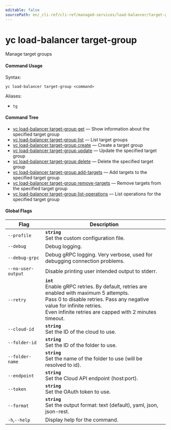 ```yaml
---
editable: false
sourcePath: en/_cli-ref/cli-ref/managed-services/load-balancer/target-group/index.md
---
```


# yc load-balancer target-group

Manage target groups

#### Command Usage

Syntax: 

`yc load-balancer target-group <command>`

Aliases: 

- `tg`

#### Command Tree

- [yc load-balancer target-group get](get.md) — Show information about the specified target group
- [yc load-balancer target-group list](list.md) — List target groups
- [yc load-balancer target-group create](create.md) — Create a target group
- [yc load-balancer target-group update](update.md) — Update the specified target group
- [yc load-balancer target-group delete](delete.md) — Delete the specified target group
- [yc load-balancer target-group add-targets](add-targets.md) — Add targets to the specified target group
- [yc load-balancer target-group remove-targets](remove-targets.md) — Remove targets from the specified target group
- [yc load-balancer target-group list-operations](list-operations.md) — List operations for the specified target group

#### Global Flags

| Flag | Description |
|----|----|
|`--profile`|<b>`string`</b><br/>Set the custom configuration file.|
|`--debug`|Debug logging.|
|`--debug-grpc`|Debug gRPC logging. Very verbose, used for debugging connection problems.|
|`--no-user-output`|Disable printing user intended output to stderr.|
|`--retry`|<b>`int`</b><br/>Enable gRPC retries. By default, retries are enabled with maximum 5 attempts.<br/>Pass 0 to disable retries. Pass any negative value for infinite retries.<br/>Even infinite retries are capped with 2 minutes timeout.|
|`--cloud-id`|<b>`string`</b><br/>Set the ID of the cloud to use.|
|`--folder-id`|<b>`string`</b><br/>Set the ID of the folder to use.|
|`--folder-name`|<b>`string`</b><br/>Set the name of the folder to use (will be resolved to id).|
|`--endpoint`|<b>`string`</b><br/>Set the Cloud API endpoint (host:port).|
|`--token`|<b>`string`</b><br/>Set the OAuth token to use.|
|`--format`|<b>`string`</b><br/>Set the output format: text (default), yaml, json, json-rest.|
|`-h`,`--help`|Display help for the command.|
